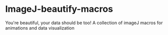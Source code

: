 # ImageJ-beautify-macros
You're beautiful, your data should be too! A collection of imageJ macros for animations and data visualization
